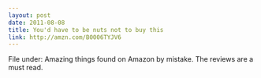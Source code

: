 ```yaml
---
layout: post
date: 2011-08-08
title: You'd have to be nuts not to buy this	
link: http://amzn.com/B0006TYJV6
---
```


File under: Amazing things found on Amazon by mistake.  The reviews are a must read.
